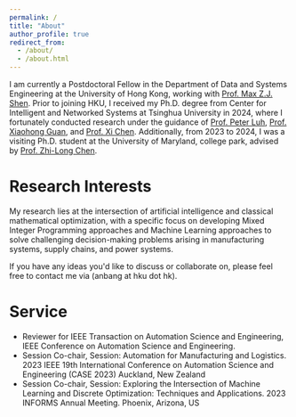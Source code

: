 ```yaml
---
permalink: /
title: "About"
author_profile: true
redirect_from: 
  - /about/
  - /about.html
---
```


I am currently a Postdoctoral Fellow in the Department of Data and Systems Engineering at the University of Hong Kong, working with [Prof. Max Z.J. Shen](https://www.dase.hku.hk/people/max-z-j-shen). Prior to joining HKU, I received my Ph.D. degree from Center for Intelligent and Networked Systems at Tsinghua University in 2024, where I fortunately conducted research under the guidance of [Prof. Peter Luh](https://www.ee.uconn.edu/peter-b-luh/), [Prof. Xiaohong Guan](https://www.au.tsinghua.edu.cn/info/1018/3083.htm), and [Prof. Xi Chen](https://www.au.tsinghua.edu.cn/info/1076/3193.htm). Additionally, from 2023 to 2024, I was a visiting Ph.D. student at the University of Maryland, college park, advised by [Prof. Zhi-Long Chen](https://www.rhsmith.umd.edu/directory/zhi-long-chen). 


Research Interests
======
My research lies at the intersection of artificial intelligence and classical mathematical optimization, with a specific focus on developing Mixed Integer Programming approaches and Machine Learning approaches to solve challenging decision-making problems arising in manufacturing systems, supply chains, and power systems.

If you have any ideas you'd like to discuss or collaborate on, please feel free to contact me via (anbang at hku dot hk).


Service
======
* Reviewer for IEEE Transaction on Automation Science and Engineering, IEEE Conference on Automation Science and Engineering.
* Session Co-chair, Session: Automation for Manufacturing and Logistics. 2023 IEEE 19th International Conference on Automation Science and Engineering (CASE 2023) Auckland, New Zealand
* Session Co-chair, Session: Exploring the Intersection of Machine Learning and Discrete Optimization: Techniques and Applications. 2023 INFORMS Annual Meeting. Phoenix, Arizona, US

 






